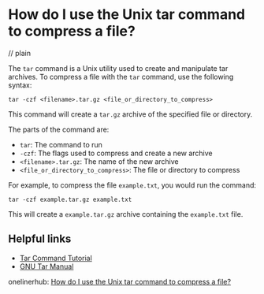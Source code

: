 # How do I use the Unix tar command to compress a file?
// plain

The `tar` command is a Unix utility used to create and manipulate tar archives. To compress a file with the `tar` command, use the following syntax:

```
tar -czf <filename>.tar.gz <file_or_directory_to_compress>
```

This command will create a `tar.gz` archive of the specified file or directory.

The parts of the command are:

* `tar`: The command to run
* `-czf`: The flags used to compress and create a new archive
* `<filename>.tar.gz`: The name of the new archive
* `<file_or_directory_to_compress>`: The file or directory to compress

For example, to compress the file `example.txt`, you would run the command:

```
tar -czf example.tar.gz example.txt
```

This will create a `example.tar.gz` archive containing the `example.txt` file.

## Helpful links

* [Tar Command Tutorial](https://www.computerhope.com/unix/utar.htm)
* [GNU Tar Manual](https://www.gnu.org/software/tar/manual/tar.html)

onelinerhub: [How do I use the Unix tar command to compress a file?](https://onelinerhub.com/cli-tar/how-do-i-use-the-unix-tar-command-to-compress-a-file)